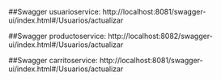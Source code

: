 ##Swagger usuarioservice: 
http://localhost:8081/swagger-ui/index.html#/Usuarios/actualizar

##Swagger productoservice:
http://localhost:8082/swagger-ui/index.html#/Usuarios/actualizar

##Swagger carritoservice:
http://localhost:8081/swagger-ui/index.html#/Usuarios/actualizar
